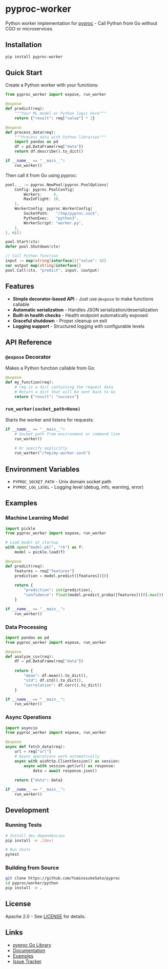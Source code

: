 # pyproc-worker

Python worker implementation for [pyproc](https://github.com/YuminosukeSato/pyproc) - Call Python from Go without CGO or microservices.

## Installation

```bash
pip install pyproc-worker
```

## Quick Start

Create a Python worker with your functions:

```python
from pyproc_worker import expose, run_worker

@expose
def predict(req):
    """Your ML model or Python logic here"""
    return {"result": req["value"] * 2}

@expose
def process_data(req):
    """Process data with Python libraries"""
    import pandas as pd
    df = pd.DataFrame(req["data"])
    return df.describe().to_dict()

if __name__ == "__main__":
    run_worker()
```

Then call it from Go using pyproc:

```go
pool, _ := pyproc.NewPool(pyproc.PoolOptions{
    Config: pyproc.PoolConfig{
        Workers:     4,
        MaxInFlight: 10,
    },
    WorkerConfig: pyproc.WorkerConfig{
        SocketPath:   "/tmp/pyproc.sock",
        PythonExec:   "python3",
        WorkerScript: "worker.py",
    },
}, nil)

pool.Start(ctx)
defer pool.Shutdown(ctx)

// Call Python function
input := map[string]interface{}{"value": 42}
var output map[string]interface{}
pool.Call(ctx, "predict", input, &output)
```

## Features

- **Simple decorator-based API** - Just use `@expose` to make functions callable
- **Automatic serialization** - Handles JSON serialization/deserialization
- **Built-in health checks** - Health endpoint automatically exposed
- **Graceful shutdown** - Proper cleanup on exit
- **Logging support** - Structured logging with configurable levels

## API Reference

### `@expose` Decorator

Makes a Python function callable from Go:

```python
@expose
def my_function(req):
    # req is a dict containing the request data
    # Return a dict that will be sent back to Go
    return {"result": "success"}
```

### `run_worker(socket_path=None)`

Starts the worker and listens for requests:

```python
if __name__ == "__main__":
    # Socket path from environment or command line
    run_worker()
    
    # Or specify explicitly
    run_worker("/tmp/my-worker.sock")
```

## Environment Variables

- `PYPROC_SOCKET_PATH` - Unix domain socket path
- `PYPROC_LOG_LEVEL` - Logging level (debug, info, warning, error)

## Examples

### Machine Learning Model

```python
import pickle
from pyproc_worker import expose, run_worker

# Load model at startup
with open("model.pkl", "rb") as f:
    model = pickle.load(f)

@expose
def predict(req):
    features = req["features"]
    prediction = model.predict([features])[0]
    
    return {
        "prediction": int(prediction),
        "confidence": float(model.predict_proba([features])[0].max())
    }

if __name__ == "__main__":
    run_worker()
```

### Data Processing

```python
import pandas as pd
from pyproc_worker import expose, run_worker

@expose
def analyze_csv(req):
    df = pd.DataFrame(req["data"])
    
    return {
        "mean": df.mean().to_dict(),
        "std": df.std().to_dict(),
        "correlation": df.corr().to_dict()
    }

if __name__ == "__main__":
    run_worker()
```

### Async Operations

```python
import asyncio
from pyproc_worker import expose, run_worker

@expose
async def fetch_data(req):
    url = req["url"]
    # Async operations work automatically
    async with aiohttp.ClientSession() as session:
        async with session.get(url) as response:
            data = await response.json()
    
    return {"data": data}

if __name__ == "__main__":
    run_worker()
```

## Development

### Running Tests

```bash
# Install dev dependencies
pip install -e .[dev]

# Run tests
pytest
```

### Building from Source

```bash
git clone https://github.com/YuminosukeSato/pyproc
cd pyproc/worker/python
pip install -e .
```

## License

Apache 2.0 - See [LICENSE](https://github.com/YuminosukeSato/pyproc/blob/main/LICENSE) for details.

## Links

- [pyproc Go Library](https://github.com/YuminosukeSato/pyproc)
- [Documentation](https://github.com/YuminosukeSato/pyproc#readme)
- [Examples](https://github.com/YuminosukeSato/pyproc/tree/main/examples)
- [Issue Tracker](https://github.com/YuminosukeSato/pyproc/issues)